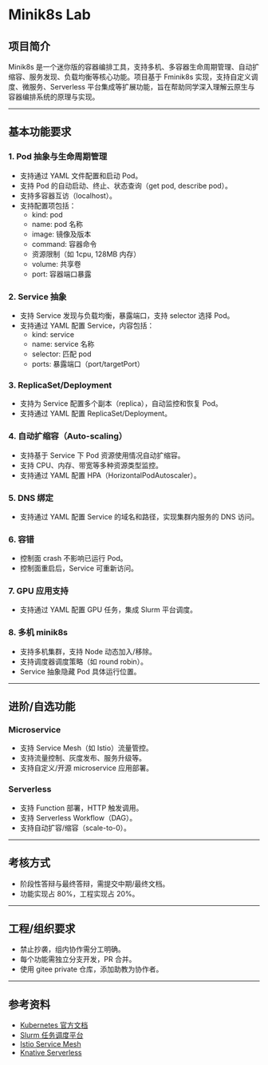 # Minik8s Lab

## 项目简介

Minik8s 是一个迷你版的容器编排工具，支持多机、多容器生命周期管理、自动扩缩容、服务发现、负载均衡等核心功能。项目基于 Fminik8s 实现，支持自定义调度、微服务、Serverless 平台集成等扩展功能，旨在帮助同学深入理解云原生与容器编排系统的原理与实现。

---

## 基本功能要求

### 1. Pod 抽象与生命周期管理
- 支持通过 YAML 文件配置和启动 Pod。
- 支持 Pod 的自动启动、终止、状态查询（get pod, describe pod）。
- 支持多容器互访（localhost）。
- 支持配置项包括：
  - kind: pod
  - name: pod 名称
  - image: 镜像及版本
  - command: 容器命令
  - 资源限制（如 1cpu, 128MB 内存）
  - volume: 共享卷
  - port: 容器端口暴露

### 2. Service 抽象
- 支持 Service 发现与负载均衡，暴露端口，支持 selector 选择 Pod。
- 支持通过 YAML 配置 Service，内容包括：
  - kind: service
  - name: service 名称
  - selector: 匹配 pod
  - ports: 暴露端口（port/targetPort）

### 3. ReplicaSet/Deployment
- 支持为 Service 配置多个副本（replica），自动监控和恢复 Pod。
- 支持通过 YAML 配置 ReplicaSet/Deployment。

### 4. 自动扩缩容（Auto-scaling）
- 支持基于 Service 下 Pod 资源使用情况自动扩缩容。
- 支持 CPU、内存、带宽等多种资源类型监控。
- 支持通过 YAML 配置 HPA（HorizontalPodAutoscaler）。

### 5. DNS 绑定
- 支持通过 YAML 配置 Service 的域名和路径，实现集群内服务的 DNS 访问。

### 6. 容错
- 控制面 crash 不影响已运行 Pod。
- 控制面重启后，Service 可重新访问。

### 7. GPU 应用支持
- 支持通过 YAML 配置 GPU 任务，集成 Slurm 平台调度。

### 8. 多机 minik8s
- 支持多机集群，支持 Node 动态加入/移除。
- 支持调度器调度策略（如 round robin）。
- Service 抽象隐藏 Pod 具体运行位置。

---

## 进阶/自选功能

### Microservice
- 支持 Service Mesh（如 Istio）流量管控。
- 支持流量控制、灰度发布、服务升级等。
- 支持自定义/开源 microservice 应用部署。

### Serverless
- 支持 Function 部署，HTTP 触发调用。
- 支持 Serverless Workflow（DAG）。
- 支持自动扩容/缩容（scale-to-0）。

---

## 考核方式
- 阶段性答辩与最终答辩，需提交中期/最终文档。
- 功能实现占 80%，工程实现占 20%。

---

## 工程/组织要求
- 禁止抄袭，组内协作需分工明确。
- 每个功能需独立分支开发，PR 合并。
- 使用 gitee private 仓库，添加助教为协作者。

---

## 参考资料
- [Kubernetes 官方文档](https://kubernetes.io/zh/docs/)
- [Slurm 任务调度平台](https://docs.hpc.sjtu.edu.cn/job/slurm.html)
- [Istio Service Mesh](https://istio.io/)
- [Knative Serverless](https://knative.dev/)